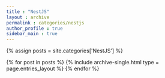```yaml
---
title : "NestJS"
layout : archive
permalink : categories/nestjs
author_profile : true
sidebar_main : true
---
```


{% assign posts = site.categories['NestJS'] %}

{% for post in posts %}
    {% include archive-single.html type = page.entries_layout %}
{% endfor %}
